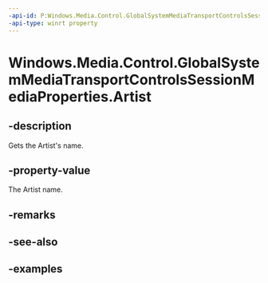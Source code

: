 ```yaml
---
-api-id: P:Windows.Media.Control.GlobalSystemMediaTransportControlsSessionMediaProperties.Artist
-api-type: winrt property
---
```


<!-- Property syntax.
public string Artist { get; }
-->

# Windows.Media.Control.GlobalSystemMediaTransportControlsSessionMediaProperties.Artist

## -description
Gets the Artist's name.

## -property-value
The Artist name.

## -remarks

## -see-also

## -examples

